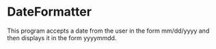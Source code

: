 # DateFormatter
This program accepts a date from the user in the form mm/dd/yyyy and then displays it in the form yyyymmdd.

